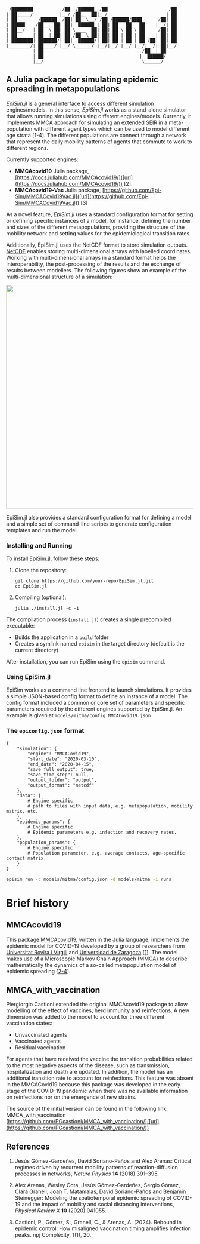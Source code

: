 ```
 /████████           /██  /██████  /██                       /██
| ██_____/          |__/ /██__  ██|__/                      | ██
| ██        /██████  /██| ██  \__/ /██ /██████/████      /██| ██
| █████    /██__  ██| ██|  ██████ | ██| ██_  ██_  ██    |__/| ██
| ██__/   | ██  \ ██| ██ \____  ██| ██| ██ \ ██ \ ██     /██| ██
| ██      | ██  | ██| ██ /██  \ ██| ██| ██ | ██ | ██    | ██| ██
| ████████| ███████/| ██|  ██████/| ██| ██ | ██ | ██ /██| ██| ██
|________/| ██____/ |__/ \______/ |__/|__/ |__/ |__/|__/| ██|__/
          | ██                                     /██  | ██    
          | ██                                    |  ██████/    
          |__/                                     \______/     
```
## A Julia package for simulating epidemic spreading in metapopulations

_EpiSim.jl_ is a general interface to access different simulation engines/models. In this sense, _EpiSim.jl_ works as a stand-alone simulator that allows running simulations using different engines/models. Currently, it implements MMCA approach for simulating an extended SEIR in a meta-population with different agent types which can be used to model different age strata [1-4]. The different populations are connect through a network that represent the daily mobility patterns of agents that commute to work to different regions.

Currently supported engines:
* **MMCAcovid19** Julia package, [https://docs.juliahub.com/MMCAcovid19/]([url](https://docs.juliahub.com/MMCAcovid19/)) [2].
* **MMCAcovid19-Vac** Julia package, [https://github.com/Epi-Sim/MMCACovid19Vac.jl]([url](https://github.com/Epi-Sim/MMCACovid19Vac.jl)) [3]

As a novel feature, _EpiSim.jl_ uses a standard configuration format for setting or defining specific instances of a model, for instance, defining the number and sizes of the different metapopulations, providing the structure of the mobility network and setting values for the epidemiological transition rates.

Additionally, EpiSim.jl uses the NetCDF format to store simulation outputs. [NetCDF]([url](https://www.unidata.ucar.edu/software/netcdf/)) enables storing multi-dimensional arrays with labelled coordinates. Working with multi-dimensional arrays in a standard format helps the interoperability, the post-processing of the results and the exchange of results between modellers. The following figures show an example of the multi-dimensional structure of a simulation:

<img src="https://github.com/user-attachments/assets/f4a44223-3377-47d5-9212-e79252300343" width="600">

  
EpiSim.jl also provides a standard configuration format for defining a model and a simple set of command-line scripts to generate configuration templates and run the model.


### Installing and Running

To install EpiSim.jl, follow these steps:

1. Clone the repository:
   ```
   git clone https://github.com/your-repo/EpiSim.jl.git
   cd EpiSim.jl
   ```

2. Compiling (optional):
   ```
   julia ./install.jl -c -i
   ```

The compilation process (`install.jl`) creates a single precompiled executable:

- Builds the application in a `build` folder
- Creates a symlink named `episim` in the target directory (default is the current directory)

After installation, you can run EpiSim using the `episim` command.

### Using EpiSim.jl

EpiSim works as a command line frontend to launch simulations. It provides a simple JSON-based config format to define an instance of a model. The config format included a common or core set of parameters and specific parameters required by the different engines supported by EpiSim.jl. An example is given at `models/mitma/config_MMCACovid19.json`


### The `epiconfig.json` format
```
{
	"simulation": {
        "engine": "MMCACovid19",
		"start_date": "2020-03-10",
		"end_date": "2020-04-15",
		"save_full_output": true,
		"save_time_step": null,
		"output_folder": "output",
		"output_format": "netcdf"
	},
	"data": {
		# Engine specific
        # path to files with input data, e.g. metapopulation, mobility matrix, etc.
	},
	"epidemic_params": {
		# Engine specific
        # Epidemic parameters e.g. infection and recovery rates.
    },
	"population_params": {
        # Engine specific
        # Population parameter, e.g. average contacts, age-specific contact matrix.
    }
}
```

```bash
episim run -c models/mitma/config.json -d models/mitma -i runs
```


# Brief history

## MMCAcovid19
This package [MMCAcovid19](https://github.com/jtmatamalas/MMCAcovid19), written in the [Julia](https://julialang.org) language, implements the epidemic model for COVID-19 developed by a group of researchers from [Universitat Rovira i Virgili](https://www.urv.cat) and [Universidad de Zaragoza](http://unizar.es) [[1](#References-1)]. The model makes use of a Microscopic Markov Chain Approach (MMCA) to describe mathematically the dynamics of a so-called metapopulation model of epidemic spreading [[2-4](#References-1)]. 

## MMCA_with_vaccination
Piergiorgio Castioni extended the original MMCAcovid19 package to allow modelling of the effect of vaccines, herd immunity and reinfections. A new dimension was added to the model to account for three different vaccination states:
- Unvaccinated agents
- Vaccinated agents
- Residual vaccination

For agents that have received the vaccine the transition probabilities related to the most negative aspects of the disease, such as transmission, hospitalization and death are updated. In addition, the model has an additional transition rate to account for reinfections. This feature was absent in the MMCACovid19 because this package was developed in the early stage of the COVID-19 pandemic when there was no available information on reinfections nor on the emergence of new strains.

The source of the initial version can be found in the following link: MMCA_with_vaccination [https://github.com/PGcastioni/MMCA_with_vaccination/]([url](https://github.com/PGcastioni/MMCA_with_vaccination/))


## References
1. Jesús Gómez-Gardeñes, David Soriano-Paños and Alex Arenas: Critical regimes driven by recurrent mobility patterns of reaction-diffusion processes in networks, _Nature Physics_ **14** (2018) 391–395.
  
3. Alex Arenas, Wesley Cota, Jesús Gómez-Gardeñes, Sergio Gómez, Clara Granell, Joan T. Matamalas, David Soriano-Paños and Benjamin Steinegger: Modeling the spatiotemporal epidemic spreading of COVID-19 and the impact of mobility and social distancing interventions, _Physical Review X_ **10** (2020) 041055.

4. Castioni, P., Gómez, S., Granell, C., & Arenas, A. (2024). Rebound in epidemic control: How misaligned vaccination timing amplifies infection peaks. npj Complexity, 1(1), 20.


